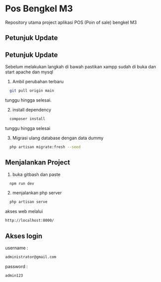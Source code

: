 # Pos Bengkel M3

Repository utama project aplikasi POS (Poin of sale) bengkel M3

## Petunjuk Update

## Petunjuk Update

Sebelum melakukan langkah di bawah pastikan xampp sudah di buka dan start apache dan mysql

1. Ambil perubahan terbaru

```bash
  git pull origin main
```

tunggu hingga selesai.

2. install dependency

```bash
  composer install
```

tunggu hingga selesai

3. Migrasi ulang database dengan data dummy

```bash
  php artisan migrate:fresh --seed
```

## Menjalankan Project

1. buka gitbash dan paste

```bash
  npm run dev
```

2. menjalankan php server

```bash
  php artisan serve
```

akses web melalui

```bash
http://localhost:8000/
```

## Akses login

username :

```bash
administrator@gmail.com
```

password :

```bash
admin123
```
